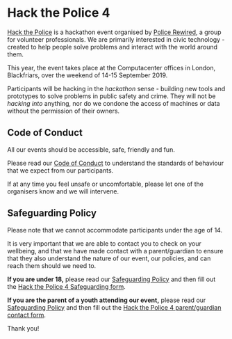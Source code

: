 # Hack the Police 4

[Hack the Police](https://hackthepolice.com) is a hackathon event organised by [Police Rewired](https://policerewired.org), a group for volunteer professionals. We are primarily interested in civic technology - created to help people solve problems and interact with the world around them.

This year, the event takes place at the Computacenter offices in London, Blackfriars, over the weekend of 14-15 September 2019.

Participants will be hacking in the _hackathon_ sense - building new tools and prototypes to solve problems in public safety and crime. They will not be _hacking into_ anything, nor do we condone the access of machines or data without the permission of their owners.

## Code of Conduct

All our events should be accessible, safe, friendly and fun.

Please read our [Code of Conduct](CodeOfConduct.md) to understand the standards of behaviour that we expect from our participants.

If at any time you feel unsafe or uncomfortable, please let one of the organisers know and we will intervene.

## Safeguarding Policy

Please note that we cannot accommodate participants under the age of 14.

It is very important that we are able to contact you to check on your wellbeing, and that we have made contact with a parent/guardian to ensure that they also understand the nature of our event, our policies, and can reach them should we need to.

**If you are under 18,** please read our [Safeguarding Policy](Safeguarding.md) and then fill out the [Hack the Police 4 Safeguarding form](https://forms.gle/JWf7kzPb3yAkdnKG8).

**If you are the parent of a youth attending our event,** please read our [Safeguarding Policy](Safeguarding.md) and then fill out the [Hack the Police 4 parent/guardian contact form]().

Thank you!
